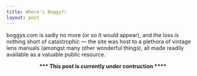 ```yaml
---
title: Where's Boggy?!
layout: post
---
```


boggys.com is sadly no more (or so it would appear), and the loss is nothing short of catastrophic — the site was host to a plethora of vintage lens manuals (amongst many other wonderful things), all made readily available as a valuable public resource.

<center><b>*** This post is currently under contruction ****</b></center>







